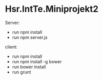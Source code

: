 Hsr.IntTe.Miniprojekt2
======================

Server:
- run npm install
- run npm server.js

client:
- run npm install
- run npm install -g bower
- run bower install
- run grunt